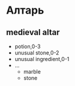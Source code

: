 # Алтарь
## medieval altar

*   potion,0-3
*   unusual stone,0-2
*   unusual ingredient,0-1
*   ...
    *   marble
    *   stone
 